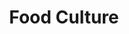 ---
pid: lla58
title: Food Culture
location_transcription: Cobbs Creek
coordinates: "[-75.263644413495, 39.966784112121]"
zipcode: '19143'
gen_neighborhood: West Philadelphia
neighborhood: University City
outside_phl: 
age: '28'
age_range: 20-29
instagram: 
image_file_name: lla_58.jpg
proposal_transcription: The monument pays respect to the diversity of Philadelphia
  through food. Or there can be specific food items (images) to represent neighborhoods
  (ie. roast pork - South Philly). This monument's goal can be to show unity through
  the gathering of food.
topic: Food,Neighborhoods
topic_summary: 0, 0, 0
type: Other No Form
keywords_other: 
credit: Greg Wright
image_labels: 
twitter: just-gwright
facebook: 
permalink: "/monuments/lla58/"
layout: item-page
---